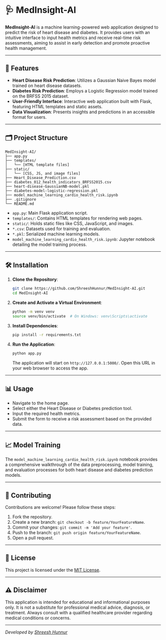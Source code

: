 # 🩺 MedInsight-AI

**MedInsight-AI** is a machine learning-powered web application designed to predict the risk of heart disease and diabetes. It provides users with an intuitive interface to input health metrics and receive real-time risk assessments, aiming to assist in early detection and promote proactive health management.

---

## 🚀 Features

- **Heart Disease Risk Prediction**: Utilizes a Gaussian Naive Bayes model trained on heart disease datasets.
- **Diabetes Risk Prediction**: Employs a Logistic Regression model trained on the BRFSS 2015 dataset.
- **User-Friendly Interface**: Interactive web application built with Flask, featuring HTML templates and static assets.
- **Data Visualization**: Presents insights and predictions in an accessible format for users.

---

## 🗂️ Project Structure

```
MedInsight-AI/
├── app.py
├── templates/
│   └── [HTML template files]
├── static/
│   └── [CSS, JS, and image files]
├── Heart_Disease_Prediction.csv
├── diabetes_012_health_indicators_BRFSS2015.csv
├── heart-disease-GaussianNB-model.pkl
├── diabetes-model-logistic-regression.pkl
├── model_machine_learning_cardio_health_risk.ipynb
├── .gitignore
└── README.md
```

- `app.py`: Main Flask application script.
- `templates/`: Contains HTML templates for rendering web pages.
- `static/`: Holds static files like CSS, JavaScript, and images.
- `*.csv`: Datasets used for training and evaluation.
- `*.pkl`: Serialized machine learning models.
- `model_machine_learning_cardio_health_risk.ipynb`: Jupyter notebook detailing the model training process.

---

## 🛠️ Installation

1. **Clone the Repository**:

   ```bash
   git clone https://github.com/ShreeshHunnur/MedInsight-AI.git
   cd MedInsight-AI
   ```

2. **Create and Activate a Virtual Environment**:

   ```bash
   python -m venv venv
   source venv/bin/activate  # On Windows: venv\Scripts\activate
   ```

3. **Install Dependencies**:

   ```bash
   pip install -r requirements.txt
   ```

4. **Run the Application**:

   ```bash
   python app.py
   ```

   The application will start on `http://127.0.0.1:5000/`. Open this URL in your web browser to access the app.

---

## 📊 Usage

- Navigate to the home page.
- Select either the Heart Disease or Diabetes prediction tool.
- Input the required health metrics.
- Submit the form to receive a risk assessment based on the provided data.

---

## 📈 Model Training

The `model_machine_learning_cardio_health_risk.ipynb` notebook provides a comprehensive walkthrough of the data preprocessing, model training, and evaluation processes for both heart disease and diabetes prediction models.

---

## 🤝 Contributing

Contributions are welcome! Please follow these steps:

1. Fork the repository.
2. Create a new branch: `git checkout -b feature/YourFeatureName`.
3. Commit your changes: `git commit -m 'Add your feature'`.
4. Push to the branch: `git push origin feature/YourFeatureName`.
5. Open a pull request.

---

## 📄 License

This project is licensed under the [MIT License](LICENSE).

---

## ⚠️ Disclaimer

This application is intended for educational and informational purposes only. It is not a substitute for professional medical advice, diagnosis, or treatment. Always consult with a qualified healthcare provider regarding medical conditions or concerns.

---

*Developed by [Shreesh Hunnur](https://github.com/ShreeshHunnur)*
